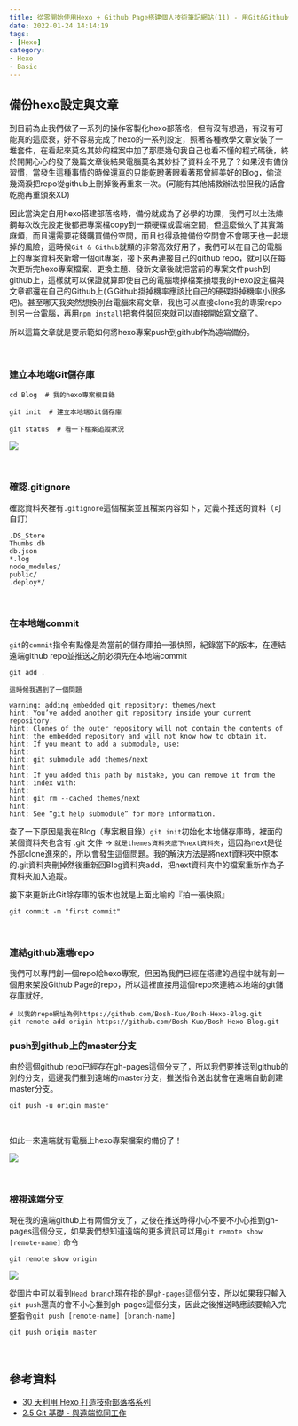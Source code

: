 ```yaml
---
title: 從零開始使用Hexo + Github Page搭建個人技術筆記網站(11) - 用Git&Github備份hexo專案
date: 2022-01-24 14:14:19
tags:
- [Hexo]
category:
- Hexo
- Basic
---
```


## **備份hexo設定與文章**

到目前為止我們做了一系列的操作客製化hexo部落格，但有沒有想過，有沒有可能真的這麼衰，好不容易完成了hexo的一系列設定，照著各種教學文章安裝了一堆套件，在看起來莫名其妙的檔案中加了那麼幾句我自己也看不懂的程式碼後，終於開開心心的發了幾篇文章後結果電腦莫名其妙掛了資料全不見了？如果沒有備份習慣，當發生這種事情的時候還真的只能乾瞪著眼看著那曾經美好的Blog，偷流幾滴淚把repo從github上刪掉後再重來一次。(可能有其他補救辦法啦但我的話會乾脆再重頭來XD)

<!-- more -->

因此當決定自用hexo搭建部落格時，備份就成為了必學的功課，我們可以土法煉鋼每次改完設定後都把專案檔copy到一顆硬碟或雲端空間，但這麼做久了其實滿麻煩，而且還需要花錢購買備份空間，而且也得承擔備份空間會不會哪天也一起壞掉的風險，這時候`Git & Github`就顯的非常高效好用了，我們可以在自己的電腦上的專案資料夾新增一個git專案，接下來再連接自己的github repo，就可以在每次更新完hexo專案檔案、更換主題、發新文章後就把當前的專案文件push到github上，這樣就可以保證就算即使自己的電腦壞掉檔案損壞我的Hexo設定檔與文章都還在自己的Github上(ＧGithub掛掉機率應該比自己的硬碟掛掉機率小很多吧)。甚至哪天我突然想換別台電腦來寫文章，我也可以直接clone我的專案repo到另一台電腦，再用`npm install`把套件裝回來就可以直接開始寫文章了。

所以這篇文章就是要示範如何將hexo專案push到github作為遠端備份。


<br/>

### **建立本地端Git儲存庫**

```shell
cd Blog  # 我的hexo專案根目錄

git init  # 建立本地端Git儲存庫

git status  # 看一下檔案追蹤狀況 
```

![](https://res.cloudinary.com/djtoo8orh/image/upload/v1673835247/Hexo%20Blog/2022-01-24-hexo-from-scratch-11/git_mpdeaj.png)

<br/>

### **確認.gitignore**

確認資料夾裡有`.gitignore`這個檔案並且檔案內容如下，定義不推送的資料（可自訂）

```plain text
.DS_Store
Thumbs.db
db.json
*.log
node_modules/
public/
.deploy*/
```

<br/>

### **在本地端commit**

`git`的`commit`指令有點像是為當前的儲存庫拍一張快照，紀錄當下的版本，在連結遠端github repo並推送之前必須先在本地端commit

```shell
git add .
```

`這時候我遇到了一個問題`

```shell
warning: adding embedded git repository: themes/next
hint: You’ve added another git repository inside your current repository.
hint: Clones of the outer repository will not contain the contents of
hint: the embedded repository and will not know how to obtain it.
hint: If you meant to add a submodule, use:
hint:
hint: git submodule add themes/next
hint:
hint: If you added this path by mistake, you can remove it from the
hint: index with:
hint:
hint: git rm --cached themes/next
hint:
hint: See “git help submodule” for more information.
```

查了一下原因是我在Blog（專案根目錄）`git init`初始化本地儲存庫時，裡面的某個資料夾也含有 .git 文件 → `就是themes資料夾底下next資料夾`，這因為next是從外部clone進來的，所以會發生這個問題。我的解決方法是將next資料夾中原本的.git資料夾刪掉然後重新回Blog資料夾add，把next資料夾中的檔案重新作為子資料夾加入追蹤。

接下來更新此Git除存庫的版本也就是上面比喻的『拍一張快照』

```shell
git commit -m "first commit"
```

<br/>

### **連結github遠端repo**

我們可以專門創一個repo給hexo專案，但因為我們已經在搭建的過程中就有創一個用來架設Github Page的repo，所以這裡直接用這個repo來連結本地端的git儲存庫就好。

```shell
# 以我的repo網址為例https://github.com/Bosh-Kuo/Bosh-Hexo-Blog.git
git remote add origin https://github.com/Bosh-Kuo/Bosh-Hexo-Blog.git
```

### **push到github上的master分支**

由於這個github repo已經存在gh-pages這個分支了，所以我們要推送到github的別的分支，這邊我們推到遠端的master分支，推送指令送出就會在遠端自動創建master分支。

```shell
git push -u origin master
```

<br/>

如此一來遠端就有電腦上hexo專案檔案的備份了！

![](https://res.cloudinary.com/djtoo8orh/image/upload/v1673835247/Hexo%20Blog/2022-01-24-hexo-from-scratch-11/github_pz2by5.png)

<br/>

### **檢視遠端分支**

現在我的遠端github上有兩個分支了，之後在推送時得小心不要不小心推到gh-pages這個分支，如果我們想知道遠端的更多資訊可以用`git remote show [remote-name]` 命令

```shell
git remote show origin
```

![](https://res.cloudinary.com/djtoo8orh/image/upload/v1673835247/Hexo%20Blog/2022-01-24-hexo-from-scratch-11/git_remote_pfswwz.png)

從圖片中可以看到`Head branch`現在指的是`gh-pages`這個分支，所以如果我只輸入`git push`還真的會不小心推到gh-pages這個分支，因此之後推送時應該要輸入完整指令`git push [remote-name] [branch-name]`

```shell
git push origin master
```

<br/>

## **參考資料**

- [30 天利用 Hexo 打造技術部落格系列](https://ithelp.ithome.com.tw/users/20139218/ironman/3910)
- [2.5 Git 基礎 - 與遠端協同工作](https://git-scm.com/book/zh-tw/v2/Git-%E5%9F%BA%E7%A4%8E-%E8%88%87%E9%81%A0%E7%AB%AF%E5%8D%94%E5%90%8C%E5%B7%A5%E4%BD%9C)